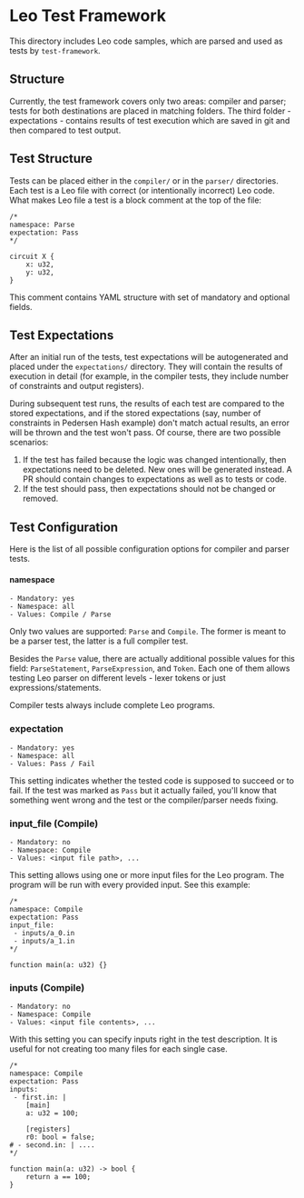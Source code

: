 # Leo Test Framework

This directory includes Leo code samples, which are parsed and used as tests by `test-framework`.

## Structure

Currently, the test framework covers only two areas: compiler and parser; tests for both destinations are placed in
matching folders. The third folder - expectations - contains results of test execution which are saved in git and then
compared to test output.

## Test Structure

Tests can be placed either in the `compiler/` or in the `parser/` directories. Each test is a Leo file with correct (or intentionally
incorrect) Leo code. What makes Leo file a test is a block comment at the top of the file:

```
/*
namespace: Parse
expectation: Pass
*/

circuit X {
    x: u32,
    y: u32,
}
```

This comment contains YAML structure with set of mandatory and optional fields.

## Test Expectations

After an initial run of the tests, test expectations will be autogenerated and placed under the `expectations/` directory.
They will contain the results of execution in detail (for example, in the compiler tests, they include number of constraints and
output registers).

During subsequent test runs, the results of each test are compared to the stored expectations, and if the stored expectations (say, number
of constraints in Pedersen Hash example) don't match actual results, an error will be thrown and the test won't pass. Of course,
there are two possible scenarios:

1. If the test has failed because the logic was changed intentionally, then expectations need to be deleted. New ones will be
generated instead. A PR should contain changes to expectations as well as to tests or code.
2. If the test should pass, then expectations should not be changed or removed.

## Test Configuration

Here is the list of all possible configuration options for compiler and parser tests.

#### namespace

```
- Mandatory: yes
- Namespace: all
- Values: Compile / Parse
```

Only two values are supported: `Parse` and `Compile`. The former is meant to be a parser test, the latter
is a full compiler test.

Besides the `Parse` value,
there are actually additional possible values for this field:
`ParseStatement`, `ParseExpression`, and `Token`.
Each one of them allows testing Leo parser on different levels - lexer tokens or just expressions/statements.

Compiler tests always include complete Leo programs.

### expectation

```
- Mandatory: yes
- Namespace: all
- Values: Pass / Fail
```

This setting indicates whether the tested code is supposed to succeed or to fail.
If the test was marked as `Pass` but it actually failed,
you'll know that something went wrong and the test or the compiler/parser needs fixing.

### input_file (Compile)

```
- Mandatory: no
- Namespace: Compile
- Values: <input file path>, ...
```

This setting allows using one or more input files for the Leo program.
The program will be run with every provided input.
See this example:

```
/*
namespace: Compile
expectation: Pass
input_file:
 - inputs/a_0.in
 - inputs/a_1.in
*/

function main(a: u32) {}
```

### inputs (Compile)

```
- Mandatory: no
- Namespace: Compile
- Values: <input file contents>, ...
```

With this setting you can specify inputs right in the test description. It is useful for not creating too many files for
each single case.

```
/*
namespace: Compile
expectation: Pass
inputs:
 - first.in: |
    [main]
    a: u32 = 100;

    [registers]
    r0: bool = false;
# - second.in: | ....
*/

function main(a: u32) -> bool {
    return a == 100;
}
```
